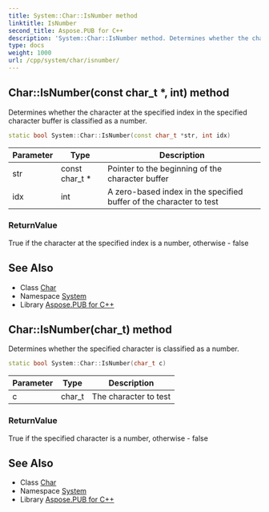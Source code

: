 ```yaml
---
title: System::Char::IsNumber method
linktitle: IsNumber
second_title: Aspose.PUB for C++
description: 'System::Char::IsNumber method. Determines whether the character at the specified index in the specified character buffer is classified as a number in C++.'
type: docs
weight: 1000
url: /cpp/system/char/isnumber/
---
```

## Char::IsNumber(const char_t *, int) method


Determines whether the character at the specified index in the specified character buffer is classified as a number.

```cpp
static bool System::Char::IsNumber(const char_t *str, int idx)
```


| Parameter | Type | Description |
| --- | --- | --- |
| str | const char_t * | Pointer to the beginning of the character buffer |
| idx | int | A zero-based index in the specified buffer of the character to test |

### ReturnValue

True if the character at the specified index is a number, otherwise - false

## See Also

* Class [Char](../)
* Namespace [System](../../)
* Library [Aspose.PUB for C++](../../../)
## Char::IsNumber(char_t) method


Determines whether the specified character is classified as a number.

```cpp
static bool System::Char::IsNumber(char_t c)
```


| Parameter | Type | Description |
| --- | --- | --- |
| c | char_t | The character to test |

### ReturnValue

True if the specified character is a number, otherwise - false

## See Also

* Class [Char](../)
* Namespace [System](../../)
* Library [Aspose.PUB for C++](../../../)
